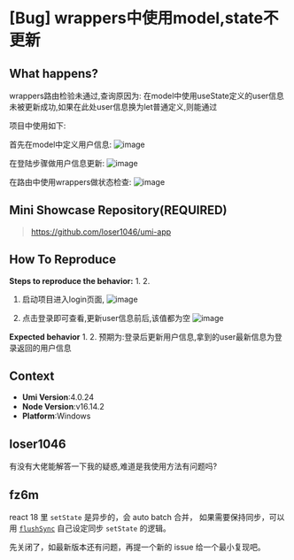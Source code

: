 # [Bug] wrappers中使用model,state不更新

## What happens?

wrappers路由检验未通过,查询原因为:
在model中使用useState定义的user信息未被更新成功,如果在此处user信息换为let普通定义,则能通过

项目中使用如下:

首先在model中定义用户信息:
![image](https://user-images.githubusercontent.com/22904669/195761615-fa9ef38c-3472-42b2-9777-1d0b5e560780.png)

在登陆步骤做用户信息更新:
![image](https://user-images.githubusercontent.com/22904669/195761704-a2c2ffdb-1ac3-4507-ba22-290df20fbb2c.png)

在路由中使用wrappers做状态检查:
![image](https://user-images.githubusercontent.com/22904669/195761789-70c1f9c4-e5a0-4b89-b0d8-3ed59219c56a.png)

## Mini Showcase Repository(REQUIRED)

> https://github.com/loser1046/umi-app

<!-- 为节约大家的时间，无复现步骤的 ISSUE 会被关闭，提供之后再 REOPEN -->
<!-- YOUR_REPOSITORY_URL on github or stackbliz -->

## How To Reproduce

**Steps to reproduce the behavior:** 1. 2.

1. 启动项目进入login页面,
   ![image](https://user-images.githubusercontent.com/22904669/195762359-199798ad-6b1c-4288-91c6-1ed81735f823.png)

2. 点击登录即可查看,更新user信息前后,该值都为空
   ![image](https://user-images.githubusercontent.com/22904669/195762541-382130f2-f398-4315-ba5f-a4ca60ac9844.png)

**Expected behavior** 1. 2.
预期为:登录后更新用户信息,拿到的user最新信息为登录返回的用户信息

<!-- 请提供复现链接/步骤，错误日志以及相关配置 -->

## Context

- **Umi Version**:4.0.24
- **Node Version**:v16.14.2
- **Platform**:Windows

## loser1046

有没有大佬能解答一下我的疑惑,难道是我使用方法有问题吗?

## fz6m

react 18 里 `setState` 是异步的，会 auto batch 合并， 如果需要保持同步，可以用 [`flushSync`](https://react.dev/reference/react-dom/flushSync) 自己设定同步 `setState` 的逻辑。

先关闭了，如最新版本还有问题，再提一个新的 issue 给一个最小复现吧。
